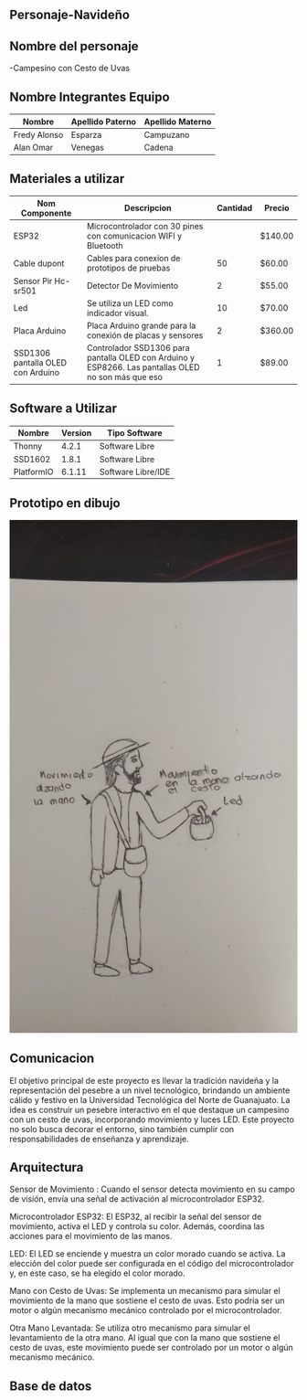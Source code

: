 ## Personaje-Navideño


## Nombre del personaje 

-Campesino con Cesto de Uvas 

##  Nombre Integrantes Equipo

|Nombre | Apellido Paterno | Apellido Materno |
|-|-|-|
|Fredy Alonso|Esparza|Campuzano|
|Alan Omar|Venegas|Cadena|

## Materiales a utilizar


|Nom Componente | Descripcion | Cantidad| Precio|
|-|-|-|-|
|ESP32|Microcontrolador con 30 pines con comunicacion WIFI y Bluetooth||$140.00|
|Cable dupont|Cables para conexion de prototipos de pruebas|50|$60.00|
|Sensor Pir Hc-sr501|Detector De Movimiento|2|$55.00|
|Led|Se utiliza un LED como indicador visual.|10|$70.00|
|Placa Arduino|Placa Arduino grande para la conexión de placas y sensores|2|$360.00|
SSD1306 pantalla OLED con Arduino|Controlador SSD1306 para pantalla OLED con Arduino y ESP8266. Las pantallas OLED no son más que eso| 1 | $89.00





## Software a Utilizar
|Nombre|Version|Tipo Software|
|-|-|-|
|Thonny|4.2.1|Software Libre|
|SSD1602|1.8.1|Software Libre|
|PlatformIO|6.1.11|Software Libre/IDE|

## Prototipo en dibujo

![Prototipo](https://github.com/ABOK451/Personaje-Navide-o/blob/main/imagen_2023-09-30_161949978.png)


## Comunicacion
El objetivo principal de este proyecto es llevar la tradición navideña y la representación del pesebre a un nivel tecnológico, brindando un ambiente cálido y festivo en la Universidad Tecnológica del Norte de Guanajuato. La idea es construir un pesebre interactivo en el que destaque un campesino con un cesto de uvas, incorporando movimiento y luces LED. Este proyecto no solo busca decorar el entorno, sino también cumplir con responsabilidades de enseñanza y aprendizaje.

## Arquitectura 
Sensor de Movimiento : Cuando el sensor detecta movimiento en su campo de visión, envía una señal de activación al microcontrolador ESP32.

Microcontrolador ESP32: El ESP32, al recibir la señal del sensor de movimiento, activa el LED y controla su color. Además, coordina las acciones para el movimiento de las manos.

LED: El LED se enciende y muestra un color morado cuando se activa. La elección del color puede ser configurada en el código del microcontrolador y, en este caso, se ha elegido el color morado.

Mano con Cesto de Uvas: Se implementa un mecanismo para simular el movimiento de la mano que sostiene el cesto de uvas. Esto podría ser un motor o algún mecanismo mecánico controlado por el microcontrolador.

Otra Mano Levantada: Se utiliza otro mecanismo para simular el levantamiento de la otra mano. Al igual que con la mano que sostiene el cesto de uvas, este movimiento puede ser controlado por un motor o algún mecanismo mecánico.

## Base de datos

